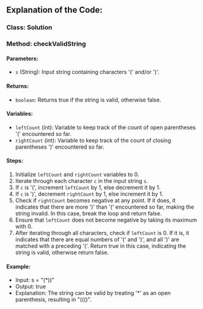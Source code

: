 ## Explanation of the Code:

### Class: Solution

### Method: checkValidString

#### Parameters:
- `s` (String): Input string containing characters '(' and/or ')'.

#### Returns:
- `boolean`: Returns true if the string is valid, otherwise false.

#### Variables:
- `leftCount` (int): Variable to keep track of the count of open parentheses '(' encountered so far.
- `rightCount` (int): Variable to keep track of the count of closing parentheses ')' encountered so far.

#### Steps:
1. Initialize `leftCount` and `rightCount` variables to 0.
2. Iterate through each character `c` in the input string `s`.
3. If `c` is '(', increment `leftCount` by 1, else decrement it by 1.
4. If `c` is ')', decrement `rightCount` by 1, else increment it by 1.
5. Check if `rightCount` becomes negative at any point. If it does, it indicates that there are more ')' than '(' encountered so far, making the string invalid. In this case, break the loop and return false.
6. Ensure that `leftCount` does not become negative by taking its maximum with 0.
7. After iterating through all characters, check if `leftCount` is 0. If it is, it indicates that there are equal numbers of '(' and ')', and all ')' are matched with a preceding '('. Return true in this case, indicating the string is valid, otherwise return false.

#### Example:
- Input: s = "(*))"
- Output: true
- Explanation: The string can be valid by treating '*' as an open parenthesis, resulting in "((()".
